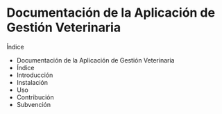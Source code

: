 # Documentación de la Aplicación de Gestión Veterinaria
Índice
* Documentación de la Aplicación de Gestión Veterinaria
* Índice
* Introducción
* Instalación
* Uso
* Contribución
* Subvención
